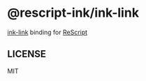 # @rescript-ink/ink-link

[ink-link](https://github.com/sindresorhus/ink-link) binding for [ReScript](https://rescript-lang.org)

## LICENSE

MIT
